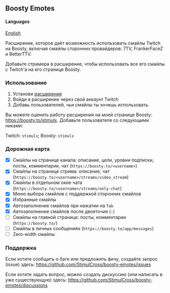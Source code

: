 ## Boosty Emotes

#### Languages
[English](README-en.md)

Расширение, которое даёт возможность использовать смайлы Twitch на Boosty, включая смайлы сторонних провайдеров: 7TV, FrankerFaceZ и BetterTTV.

Добавьте стримера в расширение, чтобы использовать все его смайлы с Twitch'а на его странице Boosty.

### Использование
1. Установи [расширение](https://chromewebstore.google.com/detail/boosty-emotes/pejlmncncgbgabfhakeogmhmjinpbign)
2. Войди в расширение через свой аккаунт Twitch
3. Добавь пользователей, чьи смайлы ты хочешь использовать.


Вы можете оценить работу расширения на моей странице Boosty: https://boosty.to/stimulx. Добавьте пользователя со следующими никами:

Twitch: `stimulx`; Boosty: `stimulx`



### Дорожная карта

- [x] Смайлы на странице канала: описание, цели, уровни подписки, посты, комментарии, чат (`https://boosty.to/<username>`)
- [x] Смайлы на странице стрима: описание, чат (`https://boosty.to/<username>/streams/video_stream`)
- [x] Смайлы в отдельном окне чата (`https://boosty.to/<username>/streams/only-chat`)
- [x] Меню выбора смайлов с поддержкой сторонних смайлов
- [x] Избранные смайлы
- [x] Автозаполнение смайлов при нажатии на `Tab`
- [x] Автозаполнение смайлов после двоеточия (`:`)
- [ ] Смайлы на главной странице: посты, комментарии (`https://boosty.to/`)
- [ ] Смайлы в личных сообщениях (`https://boosty.to/app/messages`)
- [ ] Zero-width смайлы

### Поддержка

Если хотите сообщить о баге или предложить фичу, создайте запрос (issue) здесь: https://github.com/StimulCross/boosty-emotes/issues

Если хотите задать вопрос, можно создать дискуссию (или написать в уже существующую) здесь: https://github.com/StimulCross/boosty-emotes/discussions
